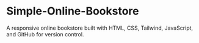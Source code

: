 # Simple-Online-Bookstore
A responsive online bookstore built with HTML, CSS, Tailwind, JavaScript, and GitHub for version control.
